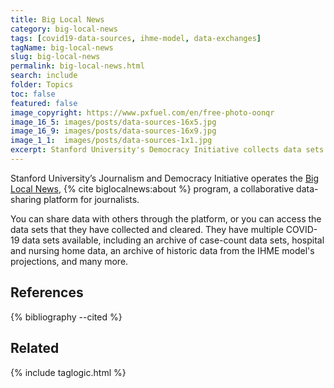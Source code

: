 ```yaml
---
title: Big Local News
category: big-local-news
tags: [covid19-data-sources, ihme-model, data-exchanges]
tagName: big-local-news
slug: big-local-news
permalink: big-local-news.html
search: include
folder: Topics
toc: false
featured: false
image_copyright: https://www.pxfuel.com/en/free-photo-oonqr
image_16_5: images/posts/data-sources-16x5.jpg
image_16_9: images/posts/data-sources-16x9.jpg
image_1_1:  images/posts/data-sources-1x1.jpg
excerpt: Stanford University's Democracy Initiative collects data sets and brings them together into a catalog for data journalists and researchers to use for their own analysis.
---
```


<!--more-->

Stanford University’s Journalism and Democracy Initiative operates the [Big Local News](https://biglocalnews.org), {% cite biglocalnews:about %} program, a collaborative data-sharing platform for journalists.

You can share data with others through the platform, or you can access the data sets that they have collected and cleared.  They have multiple COVID-19 data sets available, including an archive of case-count data sets, hospital and nursing home data, an archive of historic data from the IHME model's projections, and many more.

<h2>References</h2>

{% bibliography --cited %}

<h2>Related</h2>

{% include taglogic.html %}
